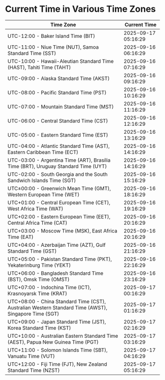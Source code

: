 # Current Time in Various Time Zones

| Time Zone | Current Time |
|-----------|--------------|
| UTC-12:00 - Baker Island Time (BIT) | 2025-09-17 05:16:29 |
| UTC-11:00 - Niue Time (NUT), Samoa Standard Time (SST) | 2025-09-16 06:16:29 |
| UTC-10:00 - Hawaii-Aleutian Standard Time (HAST), Tahiti Time (TAHT) | 2025-09-16 07:16:29 |
| UTC-09:00 - Alaska Standard Time (AKST) | 2025-09-16 09:16:29 |
| UTC-08:00 - Pacific Standard Time (PST) | 2025-09-16 10:16:29 |
| UTC-07:00 - Mountain Standard Time (MST) | 2025-09-16 11:16:29 |
| UTC-06:00 - Central Standard Time (CST) | 2025-09-16 12:16:29 |
| UTC-05:00 - Eastern Standard Time (EST) | 2025-09-16 13:16:29 |
| UTC-04:00 - Atlantic Standard Time (AST), Eastern Caribbean Time (ECT) | 2025-09-16 14:16:29 |
| UTC-03:00 - Argentina Time (ART), Brasília Time (BRT), Uruguay Standard Time (UYT) | 2025-09-16 14:16:29 |
| UTC-02:00 - South Georgia and the South Sandwich Islands Time (SGT) | 2025-09-16 15:16:29 |
| UTC±00:00 - Greenwich Mean Time (GMT), Western European Time (WET) | 2025-09-16 18:16:29 |
| UTC+01:00 - Central European Time (CET), West Africa Time (WAT) | 2025-09-16 19:16:29 |
| UTC+02:00 - Eastern European Time (EET), Central Africa Time (CAT) | 2025-09-16 20:16:29 |
| UTC+03:00 - Moscow Time (MSK), East Africa Time (EAT) | 2025-09-16 20:16:29 |
| UTC+04:00 - Azerbaijan Time (AZT), Gulf Standard Time (GST) | 2025-09-16 21:16:29 |
| UTC+05:00 - Pakistan Standard Time (PKT), Yekaterinburg Time (YEKT) | 2025-09-16 22:16:29 |
| UTC+06:00 - Bangladesh Standard Time (BST), Omsk Time (OMST) | 2025-09-16 23:16:29 |
| UTC+07:00 - Indochina Time (ICT), Krasnoyarsk Time (KRAT) | 2025-09-17 00:16:29 |
| UTC+08:00 - China Standard Time (CST), Australian Western Standard Time (AWST), Singapore Time (SGT) | 2025-09-17 01:16:29 |
| UTC+09:00 - Japan Standard Time (JST), Korea Standard Time (KST) | 2025-09-17 02:16:29 |
| UTC+10:00 - Australian Eastern Standard Time (AEST), Papua New Guinea Time (PGT) | 2025-09-17 03:16:29 |
| UTC+11:00 - Solomon Islands Time (SBT), Vanuatu Time (VUT) | 2025-09-17 04:16:29 |
| UTC+12:00 - Fiji Time (FJT), New Zealand Standard Time (NZST) | 2025-09-17 05:16:29 |
